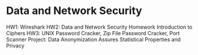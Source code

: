 # Data and Network Security
HW1: Wireshark
HW2: Data and Network Security Homework Introduction to Ciphers
HW3: UNIX Password Cracker, Zip File Password Cracker, Port Scanner
Project: Data Anonymization Assures Statistical Properties and Privacy
